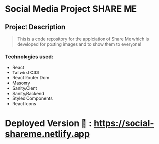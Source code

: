 # Social Media Project **SHARE ME**

## Project Description

> This is a code repository for the applciation of Share Me which is developed for posting images and to show them to everyone!

### Technologies used: 

- React 
- Tailwind CSS
- React Router Dom
- Masonry
- Sanity/Cient
- Sanity/Backend
- Styled Components
- React Icons

# Deployed Version :rocket: : https://social-shareme.netlify.app
